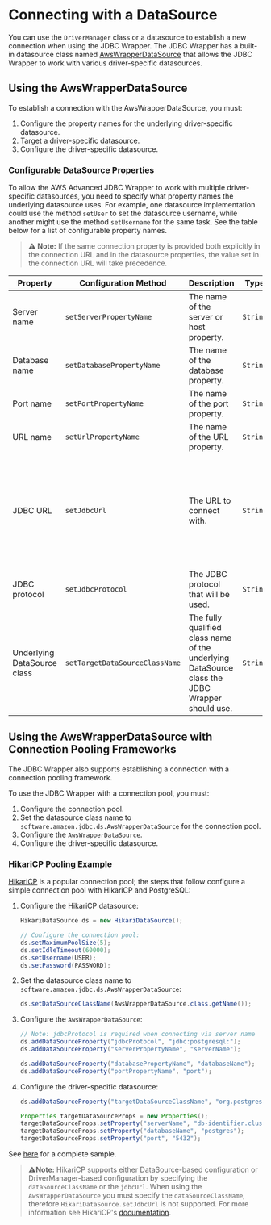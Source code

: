 # Connecting with a DataSource
You can use the `DriverManager` class or a datasource to establish a new connection when using the JDBC Wrapper. The JDBC Wrapper has a built-in datasource class named [AwsWrapperDataSource](../../wrapper/src/main/java/software/amazon/jdbc/ds/AwsWrapperDataSource.java) that allows the JDBC Wrapper to work with various driver-specific datasources.

## Using the AwsWrapperDataSource

To establish a connection with the AwsWrapperDataSource, you must:

1. Configure the property names for the underlying driver-specific datasource. 
2. Target a driver-specific datasource.
3. Configure the driver-specific datasource.

### Configurable DataSource Properties

To allow the AWS Advanced JDBC Wrapper to work with multiple driver-specific datasources,
you need to specify what property names the underlying datasource uses.
For example, one datasource implementation could use the method `setUser` to set the datasource username,
while another might use the method `setUsername` for the same task. See the table below for a list of configurable property names.

> **:warning: Note:** If the same connection property is provided both explicitly in the connection URL and in the datasource properties, the value set in the connection URL will take precedence. 

| Property                    | Configuration Method           | Description                                                                                    | Type     | Required                                                                                              | Example                                |
|-----------------------------|--------------------------------|------------------------------------------------------------------------------------------------|----------|-------------------------------------------------------------------------------------------------------|----------------------------------------|
| Server name                 | `setServerPropertyName`        | The name of the server or host property.                                                       | `String` | Yes, if no URL is provided.                                                                           | `serverName`                           |
| Database name               | `setDatabasePropertyName`      | The name of the database property.                                                             | `String` | No                                                                                                    | `databaseName`                         |
| Port name                   | `setPortPropertyName`          | The name of the port property.                                                                 | `String` | No                                                                                                    | `port`                                 |
| URL name                    | `setUrlPropertyName`           | The name of the URL property.                                                                  | `String` | No                                                                                                    | `url`                                  |
| JDBC URL                    | `setJdbcUrl`                   | The URL to connect with.                                                                       | `String` | No, if there is enough information provided by the other properties that can be used to create a URL. | `jdbc:postgresql://localhost/postgres` |
| JDBC protocol               | `setJdbcProtocol`              | The JDBC protocol that will be used.                                                           | `String` | Yes, if the JDBC URL has not been set.                                                                | `jdbc:postgresql:`                     |
| Underlying DataSource class | `setTargetDataSourceClassName` | The fully qualified class name of the underlying DataSource class the JDBC Wrapper should use. | `String` | Yes, if the JDBC URL has not been set.                                                                | `org.postgresql.ds.PGSimpleDataSource` |

## Using the AwsWrapperDataSource with Connection Pooling Frameworks

The JDBC Wrapper also supports establishing a connection with a connection pooling framework.

To use the JDBC Wrapper with a connection pool, you must:

1. Configure the connection pool.
2. Set the datasource class name to `software.amazon.jdbc.ds.AwsWrapperDataSource` for the connection pool.
3. Configure the `AwsWrapperDataSource`.
4. Configure the driver-specific datasource.

### HikariCP Pooling Example

[HikariCP](https://github.com/brettwooldridge/HikariCP) is a popular connection pool; the steps that follow configure a simple connection pool with HikariCP and PostgreSQL:

1. Configure the HikariCP datasource:
   ```java
   HikariDataSource ds = new HikariDataSource();
   
   // Configure the connection pool:
   ds.setMaximumPoolSize(5);
   ds.setIdleTimeout(60000);
   ds.setUsername(USER);
   ds.setPassword(PASSWORD);
   ```

2. Set the datasource class name to `software.amazon.jdbc.ds.AwsWrapperDataSource`:
   ```java
   ds.setDataSourceClassName(AwsWrapperDataSource.class.getName());
   ```

3. Configure the `AwsWrapperDataSource`:
   ```java
   // Note: jdbcProtocol is required when connecting via server name
   ds.addDataSourceProperty("jdbcProtocol", "jdbc:postgresql:");
   ds.addDataSourceProperty("serverPropertyName", "serverName");
   
   ds.addDataSourceProperty("databasePropertyName", "databaseName");
   ds.addDataSourceProperty("portPropertyName", "port");
   ```

4. Configure the driver-specific datasource:
   ```java
   ds.addDataSourceProperty("targetDataSourceClassName", "org.postgresql.ds.PGSimpleDataSource");
   
   Properties targetDataSourceProps = new Properties();
   targetDataSourceProps.setProperty("serverName", "db-identifier.cluster-XYZ.us-east-2.rds.amazonaws.com");
   targetDataSourceProps.setProperty("databaseName", "postgres");
   targetDataSourceProps.setProperty("port", "5432");
   ```

See [here](./sample-code/HikariSample.java) for a complete sample.

> **:warning:Note:** HikariCP supports either DataSource-based configuration or DriverManager-based configuration by specifying the `dataSourceClassName` or the `jdbcUrl`. When using the `AwsWrapperDataSource` you must specify the `dataSourceClassName`, therefore `HikariDataSource.setJdbcUrl` is not supported. For more information see HikariCP's [documentation](https://github.com/brettwooldridge/HikariCP#gear-configuration-knobs-baby).
